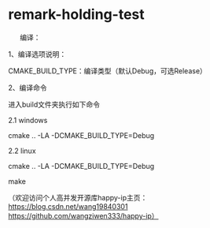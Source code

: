 # remark-holding-test
       
编译：

1、编译选项说明：
   
   CMAKE_BUILD_TYPE：编译类型（默认Debug，可选Release）

2、编译命令

进入build文件夹执行如下命令

2.1 windows

cmake .. -LA -DCMAKE_BUILD_TYPE=Debug

2.2 linux

cmake .. -LA -DCMAKE_BUILD_TYPE=Debug

make

（欢迎访问个人高并发开源库happy-ip主页：https://blog.csdn.net/wang19840301  https://github.com/wangziwen333/happy-ip）
